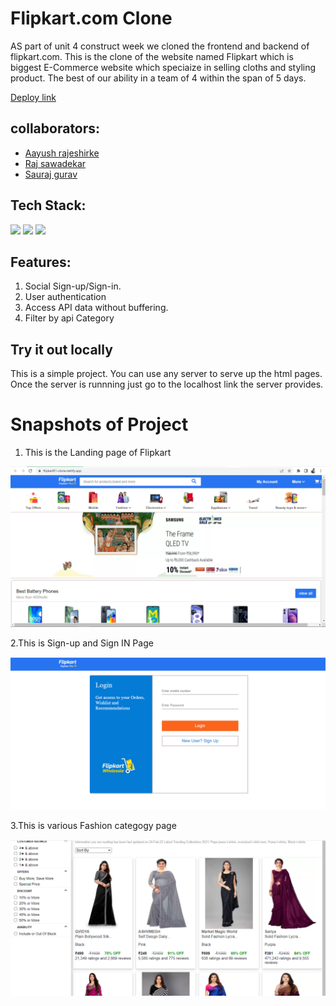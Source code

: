 # Flipkart.com Clone

AS part of unit 4 construct week we cloned the frontend and backend of flipkart.com. This is the clone of the website named Flipkart which is biggest E-Commerce website which speciaize in selling cloths and styling product. The best of our ability in a team of 4 within the span of 5 days.

[Deploy link](https://flipkart01-clone.netlify.app/)


## collaborators:

- [Aayush rajeshirke]()
- [Raj sawadekar]()
- [Sauraj gurav]()
  


## Tech Stack:

<p>
   <img src="https://img.icons8.com/color/64/000000/javascript.png"/>
   <img src="https://img.icons8.com/color/64/000000/html-5.png"/>
   <img src="https://img.icons8.com/color/64/000000/css3.png" />
   
</p>

## Features:

1. Social Sign-up/Sign-in.
2. User authentication
3. Access API data without buffering.
4. Filter by api Category

## Try it out locally

This is a simple project. You can use any server to serve up the html pages. Once the server is runnning just go to the localhost link the server provides.

<h1>Snapshots of Project</h1>

1. This is the Landing page of Flipkart

![image](https://github.com/Rushikesh7997/Sreenshots/blob/main/flipkart-1.PNG?raw=true)

2.This is Sign-up and Sign IN Page

![image](https://github.com/Rushikesh7997/Sreenshots/blob/main/flipkart-2.PNG?raw=true)

3.This is various Fashion categogy page

![image](https://github.com/Rushikesh7997/Sreenshots/blob/main/flipkart-3.PNG?raw=true)


<!-- ![image](https://user-images.githubusercontent.com/93313435/165320378-08fd44db-504b-466b-8dcb-cd938073a090.png)

1. This is the basket.

![image](https://user-images.githubusercontent.com/93313435/165320544-f01e0823-8df1-4f1b-bd03-e63d9fd0a018.png)

5.Checkout Page

![image](https://user-images.githubusercontent.com/93313435/165320686-13e45a3e-99ed-42c1-9eeb-320a8a32363d.png)

6.Payment Confirm

![image](https://user-images.githubusercontent.com/93313435/165320802-64c13a65-aa4c-4b03-b12c-7470dd0b17a9.png)

7.Otp Page

![image](https://user-images.githubusercontent.com/93313435/165320905-2cf11187-82e8-448f-aa6f-153510dc1c49.png) -->
